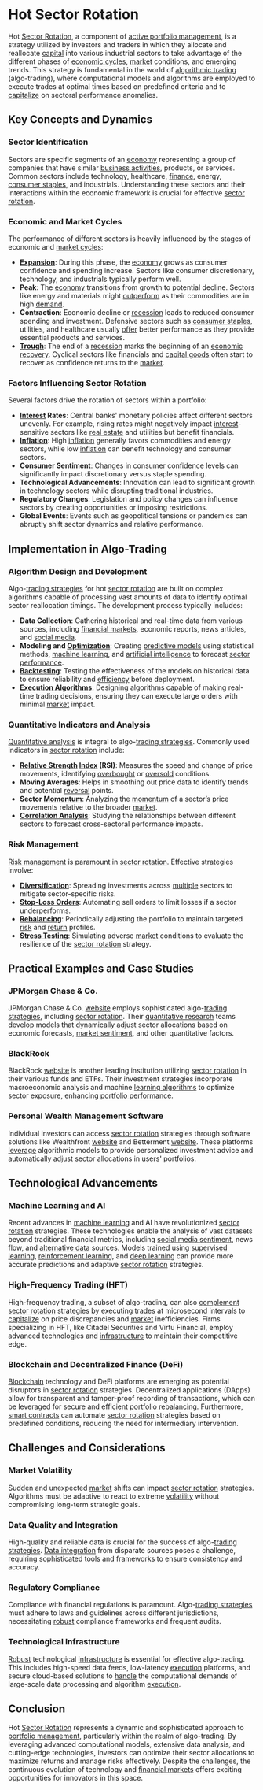 # Hot Sector Rotation

Hot [Sector Rotation](../s/sector_rotation.md), a component of [active portfolio management](../a/active_portfolio_management.md), is a strategy utilized by investors and traders in which they allocate and reallocate [capital](../c/capital.md) into various industrial sectors to take advantage of the different phases of [economic cycles](../e/economic_cycles.md), [market](../m/market.md) conditions, and emerging trends. This strategy is fundamental in the world of [algorithmic trading](../a/algorithmic_trading.md) (algo-trading), where computational models and algorithms are employed to execute trades at optimal times based on predefined criteria and to [capitalize](../c/capitalize.md) on sectoral performance anomalies.

## Key Concepts and Dynamics

### Sector Identification

Sectors are specific segments of an [economy](../e/economy.md) representing a group of companies that have similar [business activities](../b/business_activities.md), products, or services. Common sectors include technology, healthcare, [finance](../f/finance.md), energy, [consumer staples](../c/consumer_staples.md), and industrials. Understanding these sectors and their interactions within the economic framework is crucial for effective [sector rotation](../s/sector_rotation.md).

### Economic and Market Cycles

The performance of different sectors is heavily influenced by the stages of economic and [market cycles](../m/market_cycles.md):
- **[Expansion](../e/expansion.md)**: During this phase, the [economy](../e/economy.md) grows as consumer confidence and spending increase. Sectors like consumer discretionary, technology, and industrials typically perform well.
- **Peak**: The [economy](../e/economy.md) transitions from growth to potential decline. Sectors like energy and materials might [outperform](../o/outperform.md) as their commodities are in high [demand](../d/demand.md).
- **Contraction**: Economic decline or [recession](../r/recession.md) leads to reduced consumer spending and investment. Defensive sectors such as [consumer staples](../c/consumer_staples.md), utilities, and healthcare usually [offer](../o/offer.md) better performance as they provide essential products and services.
- **[Trough](../t/trough.md)**: The end of a [recession](../r/recession.md) marks the beginning of an [economic recovery](../e/economic_recovery.md). Cyclical sectors like financials and [capital goods](../c/capital_goods.md) often start to recover as confidence returns to the [market](../m/market.md).

### Factors Influencing Sector Rotation

Several factors drive the rotation of sectors within a portfolio:
- **[Interest](../i/interest.md) Rates**: Central banks' monetary policies affect different sectors unevenly. For example, rising rates might negatively impact [interest](../i/interest.md)-sensitive sectors like [real estate](../r/real_estate.md) and utilities but benefit financials.
- **[Inflation](../i/inflation.md)**: High [inflation](../i/inflation.md) generally favors commodities and energy sectors, while low [inflation](../i/inflation.md) can benefit technology and consumer sectors.
- **Consumer Sentiment**: Changes in consumer confidence levels can significantly impact discretionary versus staple spending.
- **Technological Advancements**: Innovation can lead to significant growth in technology sectors while disrupting traditional industries.
- **Regulatory Changes**: Legislation and policy changes can influence sectors by creating opportunities or imposing restrictions.
- **Global Events**: Events such as geopolitical tensions or pandemics can abruptly shift sector dynamics and relative performance.

## Implementation in Algo-Trading

### Algorithm Design and Development

Algo-[trading strategies](../t/trading_strategies.md) for hot [sector rotation](../s/sector_rotation.md) are built on complex algorithms capable of processing vast amounts of data to identify optimal sector reallocation timings. The development process typically includes:
- **Data Collection**: Gathering historical and real-time data from various sources, including [financial markets](../f/financial_market.md), economic reports, news articles, and [social media](../s/social_media.md).
- **Modeling and [Optimization](../o/optimization.md)**: Creating [predictive models](../p/predictive_models_in_trading.md) using statistical methods, [machine learning](../m/machine_learning.md), and [artificial intelligence](../a/artificial_intelligence_in_trading.md) to forecast [sector performance](../s/sector_performance.md).
- **[Backtesting](../b/backtesting.md)**: Testing the effectiveness of the models on historical data to ensure reliability and [efficiency](../e/efficiency.md) before deployment.
- **[Execution Algorithms](../e/execution_algorithms.md)**: Designing algorithms capable of making real-time trading decisions, ensuring they can execute large orders with minimal [market](../m/market.md) impact.

### Quantitative Indicators and Analysis

[Quantitative analysis](../q/quantitative_analysis.md) is integral to algo-[trading strategies](../t/trading_strategies.md). Commonly used indicators in [sector rotation](../s/sector_rotation.md) include:
- **[Relative Strength](../r/relative_strength.md) [Index](../i/index_instrument.md) (RSI)**: Measures the speed and change of price movements, identifying [overbought](../o/overbought.md) or [oversold](../o/oversold.md) conditions.
- **Moving Averages**: Helps in smoothing out price data to identify trends and potential [reversal](../r/reversal.md) points.
- **Sector [Momentum](../m/momentum.md)**: Analyzing the [momentum](../m/momentum.md) of a sector’s price movements relative to the broader [market](../m/market.md).
- **[Correlation Analysis](../c/correlation_analysis.md)**: Studying the relationships between different sectors to forecast cross-sectoral performance impacts.

### Risk Management

[Risk management](../r/risk_management.md) is paramount in [sector rotation](../s/sector_rotation.md). Effective strategies involve:
- **[Diversification](../d/diversification.md)**: Spreading investments across [multiple](../m/multiple.md) sectors to mitigate sector-specific risks.
- **[Stop-Loss Orders](../s/stop-loss_orders.md)**: Automating sell orders to limit losses if a sector underperforms.
- **[Rebalancing](../r/rebalancing.md)**: Periodically adjusting the portfolio to maintain targeted [risk](../r/risk.md) and [return](../r/return.md) profiles.
- **[Stress Testing](../s/stress_testing_in_trading.md)**: Simulating adverse [market](../m/market.md) conditions to evaluate the resilience of the [sector rotation](../s/sector_rotation.md) strategy.

## Practical Examples and Case Studies

### JPMorgan Chase & Co.

JPMorgan Chase & Co. [website](https://www.jpmorganchase.com) employs sophisticated algo-[trading strategies](../t/trading_strategies.md), including [sector rotation](../s/sector_rotation.md). Their [quantitative research](../q/quantitative_research.md) teams develop models that dynamically adjust sector allocations based on economic forecasts, [market sentiment](../m/market_sentiment.md), and other quantitative factors.

### BlackRock

BlackRock [website](https://www.blackrock.com) is another leading institution utilizing [sector rotation](../s/sector_rotation.md) in their various funds and ETFs. Their investment strategies incorporate macroeconomic analysis and machine [learning algorithms](../l/learning_algorithms_in_trading.md) to optimize sector exposure, enhancing [portfolio performance](../p/portfolio_performance.md).

### Personal Wealth Management Software

Individual investors can access [sector rotation](../s/sector_rotation.md) strategies through software solutions like Wealthfront [website](https://www.wealthfront.com) and Betterment [website](https://www.betterment.com). These platforms [leverage](../l/leverage.md) algorithmic models to provide personalized investment advice and automatically adjust sector allocations in users' portfolios.

## Technological Advancements

### Machine Learning and AI

Recent advances in [machine learning](../m/machine_learning.md) and AI have revolutionized [sector rotation](../s/sector_rotation.md) strategies. These technologies enable the analysis of vast datasets beyond traditional financial metrics, including [social media sentiment](../s/social_media_sentiment.md), news flow, and [alternative data](../a/alternative_data.md) sources. Models trained using [supervised learning](../s/supervised_learning.md), [reinforcement learning](../r/reinforcement_learning.md), and [deep learning](../d/deep_learning.md) can provide more accurate predictions and adaptive [sector rotation](../s/sector_rotation.md) strategies.

### High-Frequency Trading (HFT)

High-frequency trading, a subset of algo-trading, can also [complement](../c/complement.md) [sector rotation](../s/sector_rotation.md) strategies by executing trades at microsecond intervals to [capitalize](../c/capitalize.md) on price discrepancies and [market](../m/market.md) inefficiencies. Firms specializing in HFT, like Citadel Securities and Virtu Financial, employ advanced technologies and [infrastructure](../i/infrastructure.md) to maintain their competitive edge.

### Blockchain and Decentralized Finance (DeFi)

[Blockchain](../b/blockchain_in_trading.md) technology and DeFi platforms are emerging as potential disruptors in [sector rotation](../s/sector_rotation.md) strategies. Decentralized applications (DApps) allow for transparent and tamper-proof recording of transactions, which can be leveraged for secure and efficient [portfolio rebalancing](../p/portfolio_rebalancing.md). Furthermore, [smart contracts](../s/smart_contracts_in_trading.md) can automate [sector rotation](../s/sector_rotation.md) strategies based on predefined conditions, reducing the need for intermediary intervention.

## Challenges and Considerations

### Market Volatility

Sudden and unexpected [market](../m/market.md) shifts can impact [sector rotation](../s/sector_rotation.md) strategies. Algorithms must be adaptive to react to extreme [volatility](../v/volatility.md) without compromising long-term strategic goals.

### Data Quality and Integration

High-quality and reliable data is crucial for the success of algo-[trading strategies](../t/trading_strategies.md). [Data integration](../d/data_integration.md) from disparate sources poses a challenge, requiring sophisticated tools and frameworks to ensure consistency and accuracy.

### Regulatory Compliance

Compliance with financial regulations is paramount. Algo-[trading strategies](../t/trading_strategies.md) must adhere to laws and guidelines across different jurisdictions, necessitating [robust](../r/robust.md) compliance frameworks and frequent audits.

### Technological Infrastructure

[Robust](../r/robust.md) technological [infrastructure](../i/infrastructure.md) is essential for effective algo-trading. This includes high-speed data feeds, low-latency [execution](../e/execution.md) platforms, and secure cloud-based solutions to [handle](../h/handle.md) the computational demands of large-scale data processing and algorithm [execution](../e/execution.md).

## Conclusion

Hot [Sector Rotation](../s/sector_rotation.md) represents a dynamic and sophisticated approach to [portfolio management](../p/portfolio_management.md), particularly within the realm of algo-trading. By leveraging advanced computational models, extensive data analysis, and cutting-edge technologies, investors can optimize their sector allocations to maximize returns and manage risks effectively. Despite the challenges, the continuous evolution of technology and [financial markets](../f/financial_market.md) offers exciting opportunities for innovators in this space.
